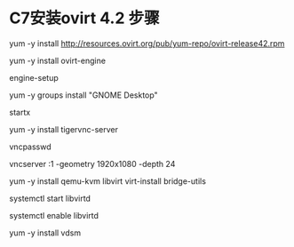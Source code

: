 # C7安装ovirt 4.2 步骤

yum -y install http://resources.ovirt.org/pub/yum-repo/ovirt-release42.rpm

yum -y install ovirt-engine

engine-setup


yum -y groups install "GNOME Desktop"  

startx 

yum -y install tigervnc-server


vncpasswd 

vncserver :1 -geometry 1920x1080 -depth 24

yum -y install qemu-kvm libvirt virt-install bridge-utils

systemctl start libvirtd 

systemctl enable libvirtd 

yum -y install vdsm
